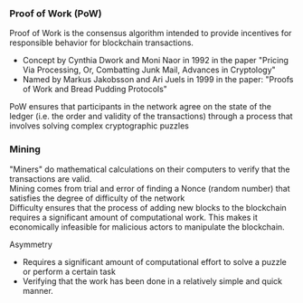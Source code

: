 ### Proof of Work (PoW)

Proof of Work is the consensus algorithm intended to provide incentives for responsible behavior for blockchain transactions.

* Concept by Cynthia Dwork and Moni Naor in 1992 in the paper "Pricing Via Processing, Or, Combatting Junk Mail, Advances in Cryptology"  
* Named by Markus Jakobsson and Ari Juels in 1999 in the paper: "Proofs of Work and Bread Pudding Protocols"

PoW ensures that participants in the network agree on the state of the ledger (i.e. the order and validity of the transactions) through a process that involves solving complex cryptographic puzzles

### Mining

"Miners" do mathematical calculations on their computers to verify that the transactions are valid.  
Mining comes from trial and error of finding a Nonce (random number) that satisfies the degree of difficulty of the network  
Difficulty ensures that the process of adding new blocks to the blockchain requires a significant amount of computational work. This makes it economically infeasible for malicious actors to manipulate the blockchain.

Asymmetry

* Requires a significant amount of computational effort to solve a puzzle or perform a certain task  
* Verifying that the work has been done in a relatively simple and quick manner.

